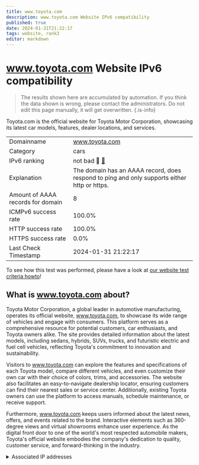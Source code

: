 ```yaml
---
title: www.toyota.com
description: www.toyota.com Website IPv6 compatibility
published: true
date: 2024-01-31T21:22:17
tags: website, rank3
editor: markdown
---
```


# www.toyota.com Website IPv6 compatibility

> The results shown here are accumulated by automation. If you think the data shown is wrong, please contact the administrators. 
> Do not edit this page manually, it will get overwritten.
{.is-info}

Toyota.com is the official website for Toyota Motor Corporation, showcasing its latest car models, features, dealer locations, and services.


|   |   |
| - | - |
| Domainname | www.toyota.com
| Category | cars |
| IPv6 ranking | not bad :3rd_place_medal: [🔗](/howto/ranking) |
| Explanation | The domain has an AAAA record, does respond to ping and only supports either http or https. |
| Amount of AAAA records for domain | 8 |
| ICMPv6 success rate | 100.0%|
| HTTP success rate | 100.0% |
| HTTPS success rate | 0.0% |
| Last Check Timestamp | 2024-01-31 21:22:17 |

To see how this test was performed, please have a look at [our website test criteria howto](/howto/testcriteria/website)!


## What is www.toyota.com about?
Toyota Motor Corporation, a global leader in automotive manufacturing, operates its official website, www.toyota.com, to showcase its wide range of vehicles and engage with consumers. This platform serves as a comprehensive resource for potential customers, car enthusiasts, and Toyota owners alike. The site provides detailed information about the latest models, including sedans, hybrids, SUVs, trucks, and futuristic electric and fuel cell vehicles, reflecting Toyota's commitment to innovation and sustainability.

Visitors to www.toyota.com can explore the features and specifications of each Toyota model, compare different vehicles, and even customize their own car with their choice of colors, trims, and accessories. The website also facilitates an easy-to-navigate dealership locator, ensuring customers can find their nearest sales or service center. Additionally, existing Toyota owners can use the platform to access manuals, schedule maintenance, or receive support.

Furthermore, www.toyota.com keeps users informed about the latest news, offers, and events related to the brand. Interactive elements such as 360-degree views and virtual showrooms enhance user experience. As the digital front door to one of the world's most respected automobile makers, Toyota's official website embodies the company's dedication to quality, customer service, and forward-thinking in the industry.



<details>
<summary>Associated IP addresses</summary>

2600:9000:2315:800:9:3aa4:d340:93a1

2600:9000:2315:5800:9:3aa4:d340:93a1

2600:9000:2315:7e00:9:3aa4:d340:93a1

2600:9000:2315:6400:9:3aa4:d340:93a1

2600:9000:2315:1e00:9:3aa4:d340:93a1

2600:9000:2315:d800:9:3aa4:d340:93a1

2600:9000:2315:bc00:9:3aa4:d340:93a1

2600:9000:2315:9800:9:3aa4:d340:93a1

</details>
